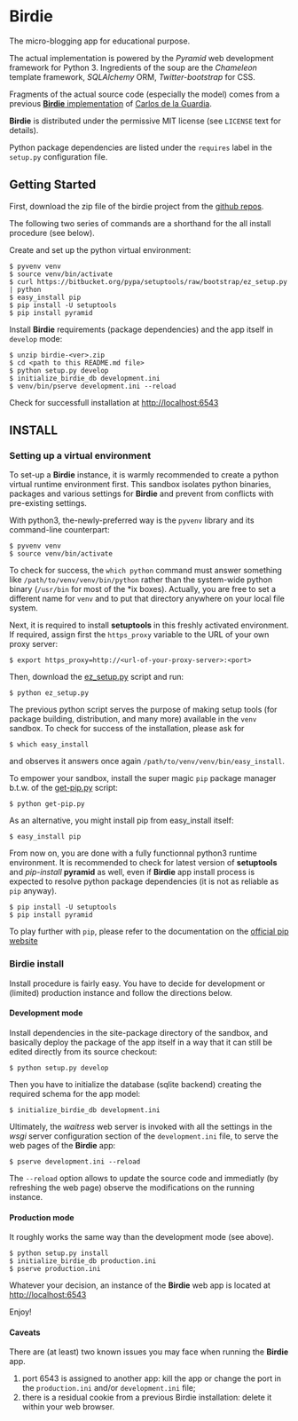 Birdie
==================

The micro-blogging app for educational purpose.

The actual implementation is powered by the *Pyramid* web development framework for Python 3.
Ingredients of the soup are the *Chameleon* template framework, *SQLAlchemy* ORM, *Twitter-bootstrap* for CSS.

Fragments of the actual source code (especially the model) comes from a previous [**Birdie** implementation](https://github.com/cguardia/Pyramid-Tutorial/tree/master/src/stage3) of [Carlos de la Guardia](https://github.com/cguardia/).

**Birdie** is distributed under the permissive MIT license (see `LICENSE` text for details).

Python package dependencies are listed under the `requires` label in the `setup.py` configuration file.


Getting Started
---------------

First, download the zip file of the birdie project from the [github repos](https://github.com/gr-/birdie).

The following two series of commands are a shorthand for the all install procedure (see below). 
 
Create and set up the python virtual environment:

    $ pyvenv venv
	$ source venv/bin/activate
	$ curl https://bitbucket.org/pypa/setuptools/raw/bootstrap/ez_setup.py | python
	$ easy_install pip
	$ pip install -U setuptools
	$ pip install pyramid	

Install **Birdie** requirements (package dependencies) and the app itself in `develop` mode:

	$ unzip birdie-<ver>.zip
	$ cd <path to this README.md file>
	$ python setup.py develop
	$ initialize_birdie_db development.ini
	$ venv/bin/pserve development.ini --reload

Check for successfull installation at [http://localhost:6543](http://localhost:6543)

## INSTALL


### Setting up a virtual environment

To set-up a **Birdie** instance, it is warmly recommended to create a python virtual runtime environment first. This sandbox
isolates python binaries, packages and various settings for **Birdie** and prevent from conflicts with pre-existing settings.

With python3, the-newly-preferred way is the `pyvenv` library and its command-line counterpart:

    $ pyvenv venv
    $ source venv/bin/activate

To check for success, the `which python` command must answer something like `/path/to/venv/venv/bin/python` rather than the
system-wide python binary (`/usr/bin` for most of the *ix boxes). Actually, you are free to set a different name for `venv`
and to put that directory anywhere on your local file system.

Next, it is required to install **setuptools** in this freshly activated environment.
If required, assign first the `https_proxy` variable to the URL of your own proxy server:

    $ export https_proxy=http://<url-of-your-proxy-server>:<port>

Then, download the [ez_setup.py][ez] script and run:

    $ python ez_setup.py

The previous python script serves the purpose of making setup tools (for package building, distribution, and many more) available in the `venv` sandbox.
To check for success of the installation, please ask for

    $ which easy_install

and observes it answers once again `/path/to/venv/venv/bin/easy_install`.  
 
To empower your sandbox, install the super magic `pip` package manager b.t.w. of the [get-pip.py][inst] script:

    $ python get-pip.py 

As an alternative, you might install pip from easy_install itself:

    $ easy_install pip


From now on, you are done with a fully functionnal python3 runtime environment. It is recommended to check for latest version
of **setuptools** and *pip-install* **pyramid** as well, even if **Birdie** app install process is expected to resolve python package dependencies
(it is not as reliable as `pip` anyway).

    $ pip install -U setuptools
	$ pip install pyramid


To play further with `pip`, please refer to
the documentation on the [official pip website](http://www.pip-installer.org/en/latest/index.html "pip website")


### Birdie install

Install procedure is fairly easy. You have to decide for development or (limited) production instance and follow the directions below.

#### Development mode

Install dependencies in the site-package directory of the sandbox, and basically deploy the package of the app itself in a way that it can still be edited directly from its source checkout:

    $ python setup.py develop

Then you have to initialize the database (sqlite backend) creating the required schema for the app model: 

	$ initialize_birdie_db development.ini

Ultimately, the *waitress* web server is invoked with all the settings in the *wsgi* server configuration section of the `development.ini` file, to serve the web pages of the **Birdie** app:  

    $ pserve development.ini --reload

The `--reload` option allows to update the source code and immediatly (by refreshing the web page) observe the modifications on the running instance.

#### Production mode

It roughly works the same way than the development mode (see above).

    $ python setup.py install
	$ initialize_birdie_db production.ini
    $ pserve production.ini


Whatever your decision, an instance of the **Birdie** web app is located at [http://localhost:6543](http://localhost:6543)

Enjoy!

#### Caveats

There are (at least) two known issues you may face when running the **Birdie** app.
 
 1. port 6543 is assigned to another app: kill the app or change the port in the `production.ini` and/or `development.ini` file;
 2. there is a residual cookie from a previous Birdie installation: delete it within your web browser.  


[ez]:   https://bitbucket.org/pypa/setuptools/raw/bootstrap/ez_setup.py "ez_setup.py"
[inst]: https://raw.github.com/pypa/pip/master/contrib/get-pip.py       "get-pip.py"
[pip]:  http://www.pip-installer.org/en/latest/index.html       "Pip website"











